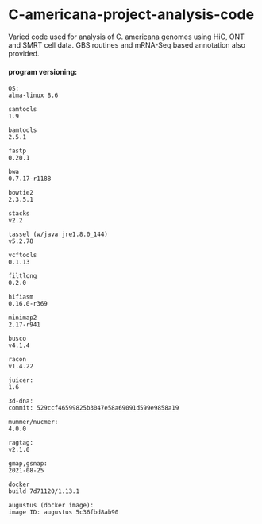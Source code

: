 # C-americana-project-analysis-code
Varied code used for analysis of C. americana genomes using HiC, ONT and SMRT cell data.  GBS routines and mRNA-Seq based annotation also provided.

#### program versioning:
```
OS:
alma-linux 8.6

samtools 
1.9

bamtools
2.5.1

fastp
0.20.1

bwa
0.7.17-r1188

bowtie2
2.3.5.1

stacks
v2.2

tassel (w/java jre1.8.0_144)
v5.2.78

vcftools
0.1.13

filtlong
0.2.0

hifiasm
0.16.0-r369

minimap2
2.17-r941

busco
v4.1.4

racon
v1.4.22

juicer:
1.6

3d-dna:
commit: 529ccf46599825b3047e58a69091d599e9858a19

mummer/nucmer:
4.0.0

ragtag:
v2.1.0

gmap,gsnap:
2021-08-25

docker 
build 7d71120/1.13.1

augustus (docker image):
image ID: augustus 5c36fbd8ab90

```

